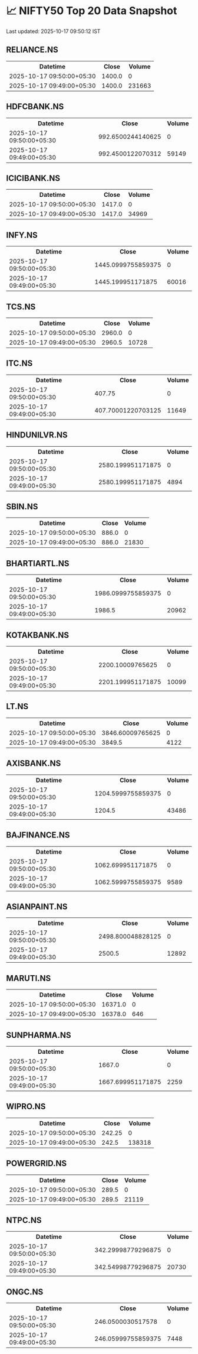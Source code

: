 # 📈 NIFTY50 Top 20 Data Snapshot

Last updated: 2025-10-17 09:50:12 IST

## RELIANCE.NS

<table>
  <tr><th>Datetime</th><th>Close</th><th>Volume</th></tr>
  <tr><td>2025-10-17 09:50:00+05:30</td><td>1400.0</td><td>0</td></tr>
  <tr><td>2025-10-17 09:49:00+05:30</td><td>1400.0</td><td>231663</td></tr>
</table>

## HDFCBANK.NS

<table>
  <tr><th>Datetime</th><th>Close</th><th>Volume</th></tr>
  <tr><td>2025-10-17 09:50:00+05:30</td><td>992.6500244140625</td><td>0</td></tr>
  <tr><td>2025-10-17 09:49:00+05:30</td><td>992.4500122070312</td><td>59149</td></tr>
</table>

## ICICIBANK.NS

<table>
  <tr><th>Datetime</th><th>Close</th><th>Volume</th></tr>
  <tr><td>2025-10-17 09:50:00+05:30</td><td>1417.0</td><td>0</td></tr>
  <tr><td>2025-10-17 09:49:00+05:30</td><td>1417.0</td><td>34969</td></tr>
</table>

## INFY.NS

<table>
  <tr><th>Datetime</th><th>Close</th><th>Volume</th></tr>
  <tr><td>2025-10-17 09:50:00+05:30</td><td>1445.0999755859375</td><td>0</td></tr>
  <tr><td>2025-10-17 09:49:00+05:30</td><td>1445.199951171875</td><td>60016</td></tr>
</table>

## TCS.NS

<table>
  <tr><th>Datetime</th><th>Close</th><th>Volume</th></tr>
  <tr><td>2025-10-17 09:50:00+05:30</td><td>2960.0</td><td>0</td></tr>
  <tr><td>2025-10-17 09:49:00+05:30</td><td>2960.5</td><td>10728</td></tr>
</table>

## ITC.NS

<table>
  <tr><th>Datetime</th><th>Close</th><th>Volume</th></tr>
  <tr><td>2025-10-17 09:50:00+05:30</td><td>407.75</td><td>0</td></tr>
  <tr><td>2025-10-17 09:49:00+05:30</td><td>407.70001220703125</td><td>11649</td></tr>
</table>

## HINDUNILVR.NS

<table>
  <tr><th>Datetime</th><th>Close</th><th>Volume</th></tr>
  <tr><td>2025-10-17 09:50:00+05:30</td><td>2580.199951171875</td><td>0</td></tr>
  <tr><td>2025-10-17 09:49:00+05:30</td><td>2580.199951171875</td><td>4894</td></tr>
</table>

## SBIN.NS

<table>
  <tr><th>Datetime</th><th>Close</th><th>Volume</th></tr>
  <tr><td>2025-10-17 09:50:00+05:30</td><td>886.0</td><td>0</td></tr>
  <tr><td>2025-10-17 09:49:00+05:30</td><td>886.0</td><td>21830</td></tr>
</table>

## BHARTIARTL.NS

<table>
  <tr><th>Datetime</th><th>Close</th><th>Volume</th></tr>
  <tr><td>2025-10-17 09:50:00+05:30</td><td>1986.0999755859375</td><td>0</td></tr>
  <tr><td>2025-10-17 09:49:00+05:30</td><td>1986.5</td><td>20962</td></tr>
</table>

## KOTAKBANK.NS

<table>
  <tr><th>Datetime</th><th>Close</th><th>Volume</th></tr>
  <tr><td>2025-10-17 09:50:00+05:30</td><td>2200.10009765625</td><td>0</td></tr>
  <tr><td>2025-10-17 09:49:00+05:30</td><td>2201.199951171875</td><td>10099</td></tr>
</table>

## LT.NS

<table>
  <tr><th>Datetime</th><th>Close</th><th>Volume</th></tr>
  <tr><td>2025-10-17 09:50:00+05:30</td><td>3846.60009765625</td><td>0</td></tr>
  <tr><td>2025-10-17 09:49:00+05:30</td><td>3849.5</td><td>4122</td></tr>
</table>

## AXISBANK.NS

<table>
  <tr><th>Datetime</th><th>Close</th><th>Volume</th></tr>
  <tr><td>2025-10-17 09:50:00+05:30</td><td>1204.5999755859375</td><td>0</td></tr>
  <tr><td>2025-10-17 09:49:00+05:30</td><td>1204.5</td><td>43486</td></tr>
</table>

## BAJFINANCE.NS

<table>
  <tr><th>Datetime</th><th>Close</th><th>Volume</th></tr>
  <tr><td>2025-10-17 09:50:00+05:30</td><td>1062.699951171875</td><td>0</td></tr>
  <tr><td>2025-10-17 09:49:00+05:30</td><td>1062.5999755859375</td><td>9589</td></tr>
</table>

## ASIANPAINT.NS

<table>
  <tr><th>Datetime</th><th>Close</th><th>Volume</th></tr>
  <tr><td>2025-10-17 09:50:00+05:30</td><td>2498.800048828125</td><td>0</td></tr>
  <tr><td>2025-10-17 09:49:00+05:30</td><td>2500.5</td><td>12892</td></tr>
</table>

## MARUTI.NS

<table>
  <tr><th>Datetime</th><th>Close</th><th>Volume</th></tr>
  <tr><td>2025-10-17 09:50:00+05:30</td><td>16371.0</td><td>0</td></tr>
  <tr><td>2025-10-17 09:49:00+05:30</td><td>16378.0</td><td>646</td></tr>
</table>

## SUNPHARMA.NS

<table>
  <tr><th>Datetime</th><th>Close</th><th>Volume</th></tr>
  <tr><td>2025-10-17 09:50:00+05:30</td><td>1667.0</td><td>0</td></tr>
  <tr><td>2025-10-17 09:49:00+05:30</td><td>1667.699951171875</td><td>2259</td></tr>
</table>

## WIPRO.NS

<table>
  <tr><th>Datetime</th><th>Close</th><th>Volume</th></tr>
  <tr><td>2025-10-17 09:50:00+05:30</td><td>242.25</td><td>0</td></tr>
  <tr><td>2025-10-17 09:49:00+05:30</td><td>242.5</td><td>138318</td></tr>
</table>

## POWERGRID.NS

<table>
  <tr><th>Datetime</th><th>Close</th><th>Volume</th></tr>
  <tr><td>2025-10-17 09:50:00+05:30</td><td>289.5</td><td>0</td></tr>
  <tr><td>2025-10-17 09:49:00+05:30</td><td>289.5</td><td>21119</td></tr>
</table>

## NTPC.NS

<table>
  <tr><th>Datetime</th><th>Close</th><th>Volume</th></tr>
  <tr><td>2025-10-17 09:50:00+05:30</td><td>342.29998779296875</td><td>0</td></tr>
  <tr><td>2025-10-17 09:49:00+05:30</td><td>342.54998779296875</td><td>20730</td></tr>
</table>

## ONGC.NS

<table>
  <tr><th>Datetime</th><th>Close</th><th>Volume</th></tr>
  <tr><td>2025-10-17 09:50:00+05:30</td><td>246.0500030517578</td><td>0</td></tr>
  <tr><td>2025-10-17 09:49:00+05:30</td><td>246.05999755859375</td><td>7448</td></tr>
</table>

